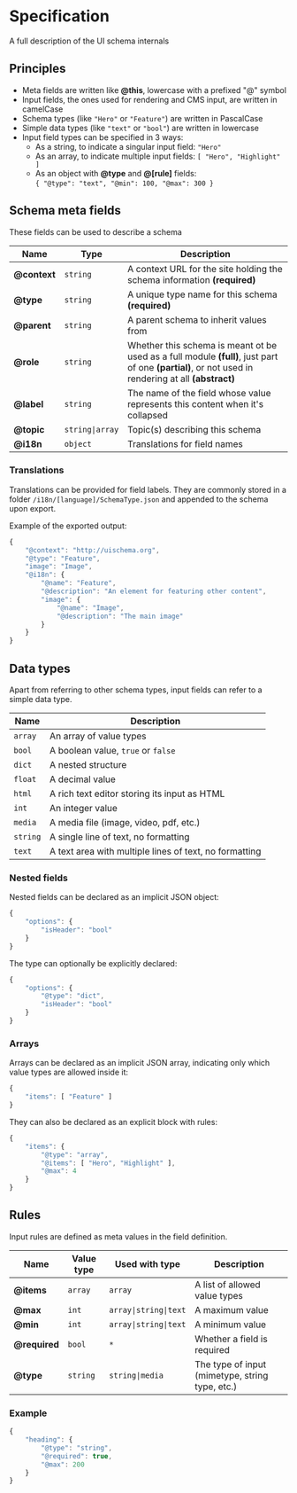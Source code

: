 # Specification

A full description of the UI schema internals

## Principles

* Meta fields are written like **@this**, lowercase with a prefixed "@" symbol
* Input fields, the ones used for rendering and CMS input, are written in camelCase
* Schema types (like `"Hero"` or `"Feature"`) are written in PascalCase
* Simple data types (like `"text"` or `"bool"`) are written in lowercase
* Input field types can be specified in 3 ways:
    * As a string, to indicate a singular input field: `"Hero"`
    * As an array, to indicate multiple input fields: `[ "Hero", "Highlight" ]`
    * As an object with **@type** and **@[rule]** fields:  
        `{ "@type": "text", "@min": 100, "@max": 300 }`

## Schema meta fields

These fields can be used to describe a schema

| Name          | Type              | Description |
| ---           | ---               | --- |
| **@context**  | `string`          | A context URL for the site holding the schema information **(required)** |
| **@type**     | `string`          | A unique type name for this schema **(required)** |
| **@parent**   | `string`          | A parent schema to inherit values from |
| **@role**     | `string`          | Whether this schema is meant ot be used as a full module **(full)**, just part of one **(partial)**, or not used in rendering at all **(abstract)** |
| **@label**    | `string`          | The name of the field whose value represents this content when it's collapsed |
| **@topic**    | `string\|array`   | Topic(s) describing this schema |
| **@i18n**     | `object`          | Translations for field names |

### Translations

Translations can be provided for field labels. They are commonly stored in a folder `/i18n/[language]/SchemaType.json` and appended to the schema upon export.

Example of the exported output:

```javascript
{
    "@context": "http://uischema.org",
    "@type": "Feature",
    "image": "Image",
    "@i18n": {
        "@name": "Feature",
        "@description": "An element for featuring other content",
        "image": {
            "@name": "Image",
            "@description": "The main image"
        }
    }
}
```

## Data types

Apart from referring to other schema types, input fields can refer to a simple data type.

| Name      | Description |
| ---       | --- |
| `array`   | An array of value types |
| `bool`    | A boolean value, `true` or `false` |
| `dict`    | A nested structure |
| `float`   | A decimal value |
| `html`    | A rich text editor storing its input as HTML |
| `int`     | An integer value |
| `media`   | A media file (image, video, pdf, etc.) |
| `string`  | A single line of text, no formatting |
| `text`    | A text area with multiple lines of text, no formatting |

### Nested fields

Nested fields can be declared as an implicit JSON object:

```javascript
{
    "options": {
        "isHeader": "bool"
    }
}
```

The type can optionally be explicitly declared:

```javascript
{
    "options": {
        "@type": "dict",
        "isHeader": "bool"
    }
}
```

### Arrays

Arrays can be declared as an implicit JSON array, indicating only which value types are allowed inside it:

```javascript
{
    "items": [ "Feature" ]
}
```

They can also be declared as an explicit block with rules:

```javascript
{
    "items": {
        "@type": "array",
        "@items": [ "Hero", "Highlight" ],
        "@max": 4
    }
}
```

## Rules

Input rules are defined as meta values in the field definition.

| Name              | Value type    | Used with type            | Description |
| ---               | ---           | ---                       | --- |
| **@items**        | `array`       | `array`                   | A list of allowed value types |
| **@max**          | `int`         | `array\|string\|text`     | A maximum value |
| **@min**          | `int`         | `array\|string\|text`     | A minimum value |
| **@required**     | `bool`        | `*`                       | Whether a field is required |
| **@type**         | `string`      | `string\|media`           | The type of input (mimetype, string type, etc.) |

### Example

```javascript
{
    "heading": {
        "@type": "string",
        "@required": true,
        "@max": 200
    }
}
```
